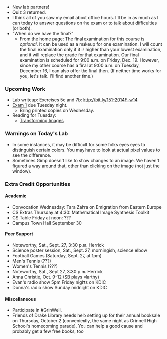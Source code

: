 * New lab partners!
* Quiz 3 returned.
* I think all of you saw my email about office hours.  I'll be in as much as
  I can today to answer questions on the exam or to talk about difficulties
  (or both).
* "When do we have the final?"
    * From the home page: The final examination for this course is *optional*. 
      It can be used as a makeup for one examination. I will count the
      final examination only if it is higher than your lowest examination,
      and it will replace the grade for that examination. Our final
      examination is scheduled for 9:00 a.m. on Friday, Dec. 19. However,
      since my other course has a final at 9:00 a.m. on Tuesday, December
      16, I can also offer the final then. (If neither time works for you,
      let's talk. I'll find another time.)

### Upcoming Work

* Lab writeup: Exercises 5e and 7b: <http://bit.ly/151-2014F-w14>
* [Exam 1](../assignments/exam.01.html) due Tuesday night.
    * Bring printed copies on Wednesday.
* Reading for Tuesday:
    * [Transforming Images](../readings/transforming-images-reading.html)

### Warnings on Today's Lab

* In some instances, it may be difficult for some folks eyes eyes to 
  distinguish certain colors.  You may have to look at actual pixel values 
  to see the difference.
* Sometimes Gimp doesn't like to show changes to an image.  We haven't
  figured a way around that, other than clicking on the image (not just
  the window).

### Extra Credit Opportunities

#### Academic

* Convocation Wednesday: Tara Zahra on Emigration from Eastern Europe
* CS Extras Thursday at 4:30: Mathematical Image Synthesis Toolkit
* CS Table Friday at noon: ???
* Campus Town Hall September 30

#### Peer Support

* Noteworthy, Sat., Sept. 27, 3:30 p.m. Herrick
* Science poster session, Sat., Sept. 27, morningish, science elbow
* Football Games (Saturday, Sept. 27, at 1pm)
* Men's Tennis (???)
* Women's Tennis (???)
* Noteworthy, Sat., Sept 27, 3:30 p.m. Herrick
* Anna Christie, Oct. 9-12 (SB plays Marthy)
* Evan's radio show 5pm Friday nights on KDIC
* Donna's radio show Sunday midnight on KDIC

#### Miscellaneous

* Participate in #GrinWell.
* Friends of Drake Library needs help setting up for their annual booksale
  on Thursday, October 2 (conveniently, the same night as Grinnell High
  School's homecoming parade).  You can help a good cause and probably get
  a few free books, too.
